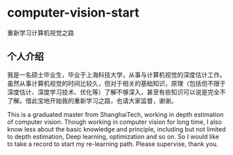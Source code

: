 # computer-vision-start
重新学习计算机视觉之路
## 个人介绍
我是一名硕士毕业生，毕业于上海科技大学，从事与计算机视觉的深度估计工作。虽然从事计算机视觉的时间比较久，但对于相关的基础知识，原理（包括但不限于深度估计、深度学习技术、优化等）了解不够深入，甚至有些知识可以说是完全不了解。借此宝地开始我的重新学习之路，也请大家监督，谢谢。

This is a graduated master from ShanghaiTech, working in depth estimation of computer vision. Though working in computer vision for long time, I also know less about the basic knowledge and principle, including but not limited to depth estimation, Deep learning, optimization and so on. So I would like to take a record to start my re-learning path. Please supervise, thank you.